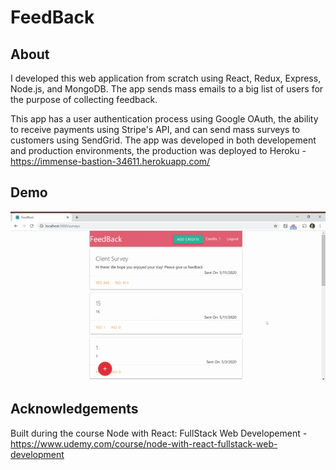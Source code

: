 # FeedBack

## About
I developed this web application from scratch using React, Redux, Express, Node.js, and MongoDB. The app sends mass emails to a big list of users for the purpose of collecting feedback. 

This app has a user authentication process using Google OAuth, the ability to receive payments using Stripe's API, and can send mass surveys to customers using SendGrid.
The app was developed in both developement and production environments, the production was deployed to Heroku - https://immense-bastion-34611.herokuapp.com/

## Demo 
![demo](/gif/FeedBack-Google-Chrome-2020-05-1.gif)

## Acknowledgements
Built during the course Node with React: FullStack Web Developement - https://www.udemy.com/course/node-with-react-fullstack-web-development

